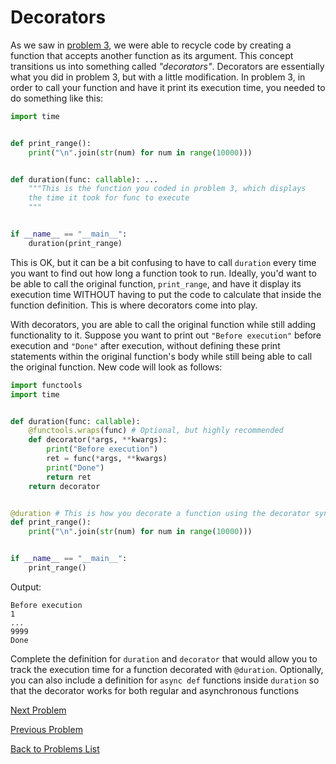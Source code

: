 # Decorators

As we saw in [problem 3](problem3.md), we were able to recycle code by creating
a function that accepts another function as its argument. This concept transitions
us into something called *"decorators"*. Decorators are essentially what you did
in problem 3, but with a little modification. In problem 3, in order to call your
function and have it print its execution time, you needed to do something like this:

```python
import time


def print_range():
    print("\n".join(str(num) for num in range(10000)))


def duration(func: callable): ...
    """This is the function you coded in problem 3, which displays
    the time it took for func to execute
    """


if __name__ == "__main__":
    duration(print_range)
```

This is OK, but it can be a bit confusing to have to call `duration` every time
you want to find out how long a function took to run. Ideally, you'd want to
be able to call the original function, `print_range`, and have it display its
execution time WITHOUT having to put the code to calculate that inside the function
definition. This is where decorators come into play.

With decorators, you are able to call the original function while still adding
functionality to it. Suppose you want to print out `"Before execution"` before 
execution and `"Done"` after execution, without defining these print statements
within the original function's body while still being able to call the original
function. New code will look as follows:

```python
import functools
import time


def duration(func: callable):
    @functools.wraps(func) # Optional, but highly recommended
    def decorator(*args, **kwargs):
        print("Before execution")
        ret = func(*args, **kwargs)
        print("Done")
        return ret
    return decorator


@duration # This is how you decorate a function using the decorator syntax
def print_range():
    print("\n".join(str(num) for num in range(10000)))


if __name__ == "__main__":
    print_range()
```

Output:
```
Before execution
1
...
9999
Done
```

Complete the definition for `duration` and `decorator` that would allow you to
track the execution time for a function decorated with `@duration`. Optionally,
you can also include a definition for `async def` functions inside `duration` 
so that the decorator works for both regular and asynchronous functions

[Next Problem](problem5.md)

[Previous Problem](problem3.md)

[Back to Problems List](../README.md)